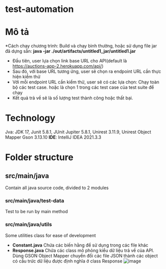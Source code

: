 # test-automation


# Mô tả
*Cách chạy chương trình: Build và chạy bình thường, hoặc sử dụng file jar đã dựng sẵn: **java -jar ./out/artifacts/untitled1_jar/untitled1.jar**
- Đầu tiên, user lựa chọn link base URL cho API(default là https://auctions-app-2.herokuapp.com/api/)
- Sau đó, với base URL tương ứng, user sẽ chọn ra endpoint URL cần thực hiện kiểm thử
- Với mỗi endpoint URL cần kiểm thử, user sẽ có các lựa chọn: Chạy toàn bộ các test case. hoặc là chọn 1 trong các test case của test suite để chạy
- Kết quả trả về sẽ là số lượng test thành công hoặc thất bại.
# Technology
Jva: JDK 17, Junit 5.8.1, JUnit Jupiter 5.8.1, Unirest 3.11.9, Unirest Object Mapper Gson 3.13.10
 **IDE**: IntelliJ IDEA 2021.3.3
# Folder structure
## src/main/java 
Contain all java source code, divided to 2 modules
### src/main/java/test-data
Test to be run by main method
### src/main/java/utils
Some utilities class for ease of development
- **Constant.java**
Chứa các biến hằng để sử dụng trong các file khác
- **Response.java**
Chứa các class mô phỏng kiểu dữ liệu trả về của API. 
Dùng GSON Object Mapper chuyển đổi các file JSON thành các object có cấu trức dữ liệu được định nghĩa ở class Response
![image](https://user-images.githubusercontent.com/79791913/173883554-07724269-2bf3-433b-859e-1130eb8c3a1d.png)
